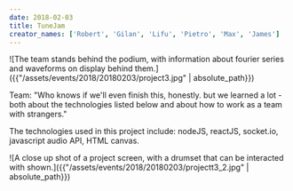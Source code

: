 ```yaml
---
date: 2018-02-03
title: TuneJam
creator_names: ['Robert', 'Gilan', 'Lifu', 'Pietro', 'Max', 'James']
---
```


![The team stands behind the podium, with information about fourier series and waveforms on display behind them.]({{"/assets/events/2018/20180203/project3.jpg" | absolute_path}})

Team: "Who knows if we'll even finish this, honestly. but we learned a lot - both about the technologies listed below and about how to work as a team with strangers."

The technologies used in this project include:
nodeJS, reactJS, socket.io, javascript audio API, HTML canvas.


![A close up shot of a project screen, with a drumset that can be interacted with shown.]({{"/assets/events/2018/20180203/projectt3_2.jpg" | absolute_path}})
